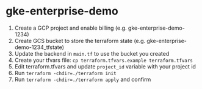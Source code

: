 # gke-enterprise-demo

1. Create a GCP project and enable billing (e.g. gke-enterprise-demo-1234)
2. Create GCS bucket to store the terraform state (e.g. gke-enterprise-demo-1234_tfstate)
3. Update the backend in `main.tf` to use the bucket you created
4. Create your tfvars file:
```cp terraform.tfvars.example terraform.tfvars```
5. Edit terraform.tfvars and update `project_id` variable with your project id
6. Run `terraform -chdir=./terraform init`
6. Run `terraform -chdir=./terraform apply` and confirm

